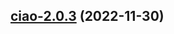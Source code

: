 

## [ciao-2.0.3](https://github.com/truecharts/charts/compare/ciao-2.0.2...ciao-2.0.3) (2022-11-30)

